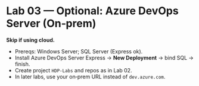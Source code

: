 # Lab 03 — Optional: Azure DevOps Server (On‑prem)

**Skip if using cloud.**

- Prereqs: Windows Server; SQL Server (Express ok).  
- Install Azure DevOps Server Express → **New Deployment** → bind SQL → finish.  
- Create project `HDP-Labs` and repos as in Lab 02.  
- In later labs, use your on‑prem URL instead of `dev.azure.com`.
